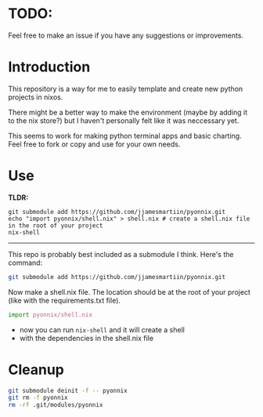 # TODO:
Feel free to make an issue if you have any suggestions or improvements.

# Introduction
This repository is a way for me to easily template and create new python projects in nixos. 

There might be a better way to make the environment (maybe by adding it to the nix store?) but I haven't personally felt like it was neccessary yet.

This seems to work for making python terminal apps and basic charting. Feel free to fork or copy and use for your own needs.  

# Use
**TLDR:**
```
git submodule add https://github.com/jjamesmartiin/pyonnix.git
echo "import pyonnix/shell.nix" > shell.nix # create a shell.nix file in the root of your project
nix-shell
```

-----

This repo is probably best included as a submodule I think. Here's the command:
```bash
git submodule add https://github.com/jjamesmartiin/pyonnix.git
```

Now make a shell.nix file. The location should be at the root of your project (like with the requirements.txt file). 
```nix
import pyonnix/shell.nix
```
- now you can run `nix-shell` and it will create a shell 
- with the dependencies in the shell.nix file

# Cleanup
```bash
git submodule deinit -f -- pyonnix
git rm -f pyonnix
rm -rf .git/modules/pyonnix
```
